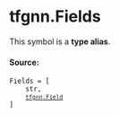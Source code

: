 <div itemscope itemtype="http://developers.google.com/ReferenceObject">
<meta itemprop="name" content="tfgnn.Fields" />
<meta itemprop="path" content="Stable" />
</div>

# tfgnn.Fields

<!-- Insert buttons and diff -->
This symbol is a **type alias**.



#### Source:

<pre class="devsite-click-to-copy prettyprint lang-py tfo-signature-link">
<code>Fields = <class 'Mapping'>[
    str,
    <a href="../tfgnn/Field.md"><code>tfgnn.Field</code></a>
]
</code></pre>



<!-- Placeholder for "Used in" -->
